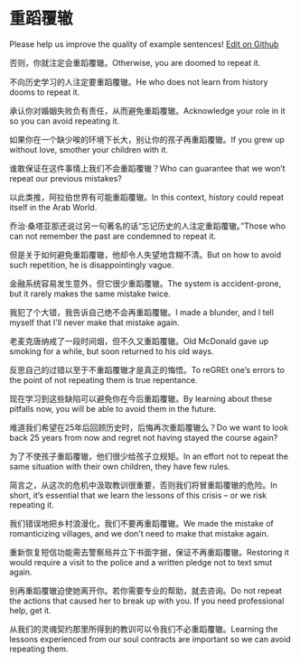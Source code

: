 # 重蹈覆辙

Please help us improve the quality of example sentences! [Edit on Github](https://github.com/jiyushe/jiyu-example-sentence-source/blob/main/chinese/chongdaofuzhe.md)

<p><span class="chinese">否则，你就注定会重蹈覆辙。</span><span class="english">Otherwise, you are doomed to repeat it.</span></p>

<p><span class="chinese">不向历史学习的人注定要重蹈覆辙。</span><span class="english">He who does not learn from history dooms to repeat it.</span></p>

<p><span class="chinese">承认你对婚姻失败负有责任，从而避免重蹈覆辙。</span><span class="english">Acknowledge your role in it so you can avoid repeating it.</span></p>

<p><span class="chinese">如果你在一个缺少唉的环境下长大，别让你的孩子再重蹈覆辙。</span><span class="english">If you grew up without love, smother your children with it.</span></p>

<p><span class="chinese">谁敢保证在这件事情上我们不会重蹈覆辙？</span><span class="english">Who can guarantee that we won’t repeat our previous mistakes?</span></p>

<p><span class="chinese">以此类推，阿拉伯世界有可能重蹈覆辙。</span><span class="english">In this context, history could repeat itself in the Arab World.</span></p>

<p><span class="chinese">乔治·桑塔亚那还说过另一句著名的话“忘记历史的人注定重蹈覆辙。”</span><span class="english">Those who can not remember the past are condemned to repeat it.</span></p>

<p><span class="chinese">但是关于如何避免重蹈覆辙，他却令人失望地含糊不清。</span><span class="english">But on how to avoid such repetition, he is disappointingly vague.</span></p>

<p><span class="chinese">金融系统容易发生意外，但它很少重蹈覆辙。</span><span class="english">The system is accident-prone, but it rarely makes the same mistake twice.</span></p>

<p><span class="chinese">我犯了个大错，我告诉自己绝不会再重蹈覆辙。</span><span class="english">I made a blunder, and I tell myself that I'll never make that mistake again.</span></p>

<p><span class="chinese">老麦克唐纳戒了一段时间烟，但不久又重蹈覆辙。</span><span class="english">Old McDonald gave up smoking for a while, but soon returned to his old ways.</span></p>

<p><span class="chinese">反思自己的过错以至于不重蹈覆辙才是真正的悔悟。</span><span class="english">To reGREt one’s errors to the point of not repeating them is true repentance.</span></p>

<p><span class="chinese">现在学习到这些缺陷可以避免你在今后重蹈覆辙。</span><span class="english">By learning about these pitfalls now, you will be able to avoid them in the future.</span></p>

<p><span class="chinese">难道我们希望在25年后回顾历史时，后悔再次重蹈覆辙么？</span><span class="english">Do we want to look back 25 years from now and regret not having stayed the course again?</span></p>

<p><span class="chinese">为了不使孩子重蹈覆辙，他们很少给孩子立规矩。</span><span class="english">In an effort not to repeat the same situation with their own children, they have few rules.</span></p>

<p><span class="chinese">简言之，从这次的危机中汲取教训很重要，否则我们将冒重蹈覆辙的危险。</span><span class="english">In short, it’s essential that we learn the lessons of this crisis – or we risk repeating it.</span></p>

<p><span class="chinese">我们错误地把乡村浪漫化，我们不要再重蹈覆辙。</span><span class="english">We made the mistake of romanticizing villages, and we don't need to make that mistake again.</span></p>

<p><span class="chinese">重新恢复短信功能需去警察局并立下书面字据，保证不再重蹈覆辙。</span><span class="english">Restoring it would require a visit to the police and a written pledge not to text smut again.</span></p>

<p><span class="chinese">别再重蹈覆辙迫使她离开你。若你需要专业的帮助，就去咨询。</span><span class="english">Do not repeat the actions that caused her to break up with you. If you need professional help, get it.</span></p>

<p><span class="chinese">从我们的灵魂契约那里所得到的教训可以令我们不必重蹈覆辙。</span><span class="english">Learning the lessons experienced from our soul contracts are important so we can avoid repeating them.</span></p>

